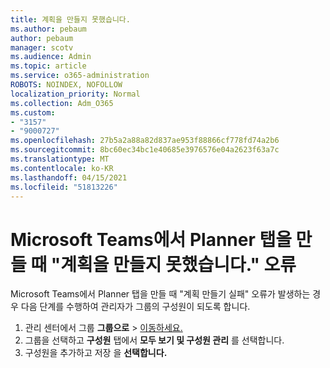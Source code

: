 ```yaml
---
title: 계획을 만들지 못했습니다.
ms.author: pebaum
author: pebaum
manager: scotv
ms.audience: Admin
ms.topic: article
ms.service: o365-administration
ROBOTS: NOINDEX, NOFOLLOW
localization_priority: Normal
ms.collection: Adm_O365
ms.custom:
- "3157"
- "9000727"
ms.openlocfilehash: 27b5a2a88a82d837ae953f88866cf778fd74a2b6
ms.sourcegitcommit: 8bc60ec34bc1e40685e3976576e04a2623f63a7c
ms.translationtype: MT
ms.contentlocale: ko-KR
ms.lasthandoff: 04/15/2021
ms.locfileid: "51813226"
---
```

# <a name="failed-to-create-the-plan-error-when-trying-to-create-a-planner-tab-in-microsoft-teams"></a>Microsoft Teams에서 Planner 탭을 만들 때 "계획을 만들지 못했습니다." 오류

Microsoft Teams에서 Planner 탭을 만들 때 "계획 만들기 실패" 오류가 발생하는 경우 다음 단계를 수행하여 관리자가 그룹의 구성원이 되도록 합니다.

1. 관리 센터에서 그룹 **그룹으로**  >  [이동하세요.](https://admin.microsoft.com/Adminportal/Home?source=applauncher#/groups) 
2. 그룹을 선택하고 **구성원** 탭에서 **모두 보기 및 구성원 관리** 를 선택합니다.
3. 구성원을 추가하고 저장 을 **선택합니다.**